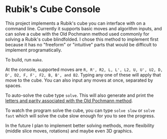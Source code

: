 # Rubik's Cube Console

This project implements a Rubik's cube you can interface with on a command line. Currently it supports basic moves and algorithm inputs, and can solve a cube with the Old Pochmann method used commonly for solving a Rubik's cube blindfolded. I chose this method to implement first because it has no "freeform" or "intuitive" parts that would be difficult to implement programatically.

To build, run `make`.

At the console, supported moves are `R, R', R2, L, L', L2, U, U', U2, D, D', D2, F, F', F2, B, B', and B2`. Typing any one of these will apply that move to the cube. You can also input any moves at once, separated by spaces.

To auto-solve the cube type `solve`. This will also generate and print the [letters and parity associated with the Old Pochmann method](https://www.speedsolving.com/wiki/index.php?title=Classic_Pochmann).

To watch the program solve the cube, you can type `solve slow` or `solve fast` which will solve the cube slow enough for you to see the progress.

In the future I plan to implement better solving methods, more flexibility (middle slice moves, rotations) and maybe even 3D graphics.
